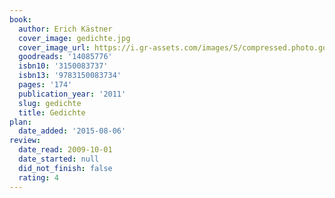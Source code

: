 ```yaml
---
book:
  author: Erich Kästner
  cover_image: gedichte.jpg
  cover_image_url: https://i.gr-assets.com/images/S/compressed.photo.goodreads.com/books/1337632596l/14085776._SX98_.jpg
  goodreads: '14085776'
  isbn10: '3150083737'
  isbn13: '9783150083734'
  pages: '174'
  publication_year: '2011'
  slug: gedichte
  title: Gedichte
plan:
  date_added: '2015-08-06'
review:
  date_read: 2009-10-01
  date_started: null
  did_not_finish: false
  rating: 4
---
```

